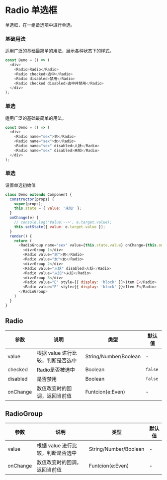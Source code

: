 Radio 单选框
===

单选框，在一组备选项中进行单选。

### 基础用法

适用广泛的基础最简单的用法，展示各种状态下的样式。

<!--DemoStart--> 
```js
const Demo = () => (
  <div>
    <Radio>Radio</Radio>
    <Radio checked>选中</Radio>
    <Radio disabled>禁用</Radio>
    <Radio checked disabled>选中并禁用</Radio>
  </div>
);
```
<!--End-->

### 单选

适用广泛的基础最简单的用法。

<!--DemoStart--> 
```js
const Demo = () => (
  <div>
    <Radio name="sex">男</Radio>
    <Radio name="sex">女</Radio>
    <Radio name="sex" disabled>人妖</Radio>
    <Radio name="sex" disabled>未知</Radio>
  </div>
);
```
<!--End-->

### 单选

设置单选初始值

<!--DemoStart--> 
```js
class Demo extends Component {
  constructor(props) {
    super(props);
    this.state = { value: '未知' };
  }
  onChange(e) {
    // console.log('Value:-->', e.target.value);
    this.setState({ value: e.target.value });
  }
  render() {
    return (
      <RadioGroup name="sex" value={this.state.value} onChange={this.onChange.bind(this)}>
        <div>Group 1</div>
        <Radio value="男">男</Radio>
        <Radio value="女">女</Radio>
        <div>Group 2</div>
        <Radio value="人妖" disabled>人妖</Radio>
        <Radio value="未知">未知</Radio>
        <div>Group 3</div>
        <Radio value="E" style={{ display: 'block' }}>Item E</Radio>
        <Radio value="F" style={{ display: 'block' }}>Item F</Radio>
      </RadioGroup>
    )
  }
}
```
<!--End-->

## Radio

| 参数 | 说明 | 类型 | 默认值 |
|--------- |-------- |--------- |-------- |
| value | 根据 value 进行比较，判断是否选中 | String/Number/Boolean | - |
| checked | Radio是否被选中 | Boolean | `false` |
| disabled | 是否禁用 | Boolean | `false` |
| onChange | 数值改变时的回调，返回当前值 | Funtcion(e:Even) | - |

## RadioGroup 

| 参数 | 说明 | 类型 | 默认值 |
|--------- |-------- |--------- |-------- |
| value | 根据 value 进行比较，判断是否选中 | String/Number/Boolean | - |
| onChange | 数值改变时的回调，返回当前值 | Funtcion(e:Even) | - |
